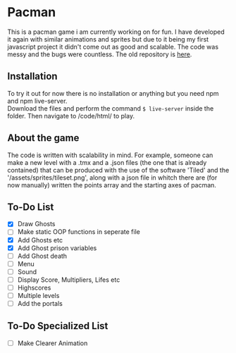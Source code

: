 # Pacman
This is a pacman game i am currently working on for fun. I have developed it again with similar animations and sprites but due to it being my first javascript project it didn't come out as good and scalable. The code was messy and the bugs were countless. The old repository is [here](https://github.com/Haki-Malai/Games/tree/main/Pac-Man%20JavaScript).
## Installation
To try it out for now there is no installation or anything but you need npm and npm live-server.<br>Download the files and perform the command `$ live-server` inside the folder. Then navigate to /code/html/ to play.
## About the game
The code is written with scalability in mind. For example, someone can make a new level with a .tmx and a .json files (the one that is already contained) that can be produced with the use of the software 'Tiled' and the '/assets/sprites/tileset.png', along with a json file in whitch there are (for now manually) written the points array and the starting axes of pacman.
## To-Do List
- [x] Draw Ghosts
- [ ] Make static OOP functions in seperate file
- [x] Add Ghosts etc
- [x] Add Ghost prison variables
- [ ] Add Ghost death
- [ ] Menu
- [ ] Sound
- [ ] Display Score, Multipliers, Lifes etc
- [ ] Highscores
- [ ] Multiple levels
- [ ] Add the portals
## To-Do Specialized List
- [ ] Make Clearer Animation
